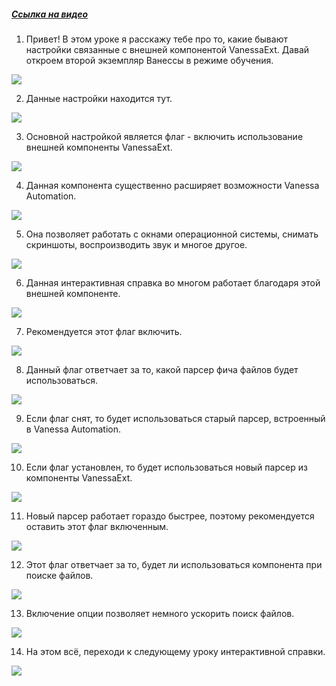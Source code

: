 ﻿##### [Ссылка на видео](https://youtu.be/FXW5i56WrOk)

001. Привет! В этом уроке я расскажу тебе про то, какие бывают настройки связанные с внешней компонентой VanessaExt. Давай откроем второй экземпляр Ванессы в режиме обучения.

![](https://vanessa-files.do.bit-erp.ru/Doc/1.2.040.1/MD/Глава02/images/000_ЗакладкаСервисОсновныеВнешняяКомпонентаVanessaExt.png)

002. Данные настройки находится тут.

![](https://vanessa-files.do.bit-erp.ru/Doc/1.2.040.1/MD/Глава02/images/007_ЗакладкаСервисОсновныеВнешняяКомпонентаVanessaExt.png)

003. Основной настройкой является флаг - включить использование внешней компоненты VanessaExt.

![](https://vanessa-files.do.bit-erp.ru/Doc/1.2.040.1/MD/Глава02/images/012_ЗакладкаСервисОсновныеВнешняяКомпонентаVanessaExt.png)

004. Данная компонента существенно расширяет возможности Vanessa Automation.

![](https://vanessa-files.do.bit-erp.ru/Doc/1.2.040.1/MD/Глава02/images/015_ЗакладкаСервисОсновныеВнешняяКомпонентаVanessaExt.png)

005. Она позволяет работать с окнами операционной системы, снимать скриншоты, воспроизводить звук и многое другое.

![](https://vanessa-files.do.bit-erp.ru/Doc/1.2.040.1/MD/Глава02/images/016_ЗакладкаСервисОсновныеВнешняяКомпонентаVanessaExt.png)

006. Данная интерактивная справка во многом работает благодаря этой внешней компоненте.

![](https://vanessa-files.do.bit-erp.ru/Doc/1.2.040.1/MD/Глава02/images/017_ЗакладкаСервисОсновныеВнешняяКомпонентаVanessaExt.png)

007. Рекомендуется этот флаг включить.

![](https://vanessa-files.do.bit-erp.ru/Doc/1.2.040.1/MD/Глава02/images/020_ЗакладкаСервисОсновныеВнешняяКомпонентаVanessaExt.png)

008. Данный флаг ответчает за то, какой парсер фича файлов будет использоваться.

![](https://vanessa-files.do.bit-erp.ru/Doc/1.2.040.1/MD/Глава02/images/025_ЗакладкаСервисОсновныеВнешняяКомпонентаVanessaExt.png)

009. Если флаг снят, то будет использоваться старый парсер, встроенный в Vanessa Automation.

![](https://vanessa-files.do.bit-erp.ru/Doc/1.2.040.1/MD/Глава02/images/028_ЗакладкаСервисОсновныеВнешняяКомпонентаVanessaExt.png)

010. Если флаг установлен, то будет использоваться новый парсер из компоненты VanessaExt.

![](https://vanessa-files.do.bit-erp.ru/Doc/1.2.040.1/MD/Глава02/images/029_ЗакладкаСервисОсновныеВнешняяКомпонентаVanessaExt.png)

011. Новый парсер работает гораздо быстрее, поэтому рекомендуется оставить этот флаг включенным.

![](https://vanessa-files.do.bit-erp.ru/Doc/1.2.040.1/MD/Глава02/images/032_ЗакладкаСервисОсновныеВнешняяКомпонентаVanessaExt.png)

012. Этот флаг ответчает за то, будет ли использоваться компонента при поиске файлов.

![](https://vanessa-files.do.bit-erp.ru/Doc/1.2.040.1/MD/Глава02/images/037_ЗакладкаСервисОсновныеВнешняяКомпонентаVanessaExt.png)

013. Включение опции позволяет немного ускорить поиск файлов.

![](https://vanessa-files.do.bit-erp.ru/Doc/1.2.040.1/MD/Глава02/images/040_ЗакладкаСервисОсновныеВнешняяКомпонентаVanessaExt.png)

014. На этом всё, переходи к следующему уроку интерактивной справки.

![](https://vanessa-files.do.bit-erp.ru/Doc/1.2.040.1/MD/Глава02/images/041_ЗакладкаСервисОсновныеВнешняяКомпонентаVanessaExt.png)
